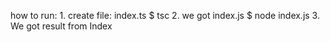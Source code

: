 how to run:
    1. create file: index.ts
        $ tsc
    2. we got index.js
        $ node index.js
    3. We got result from Index
